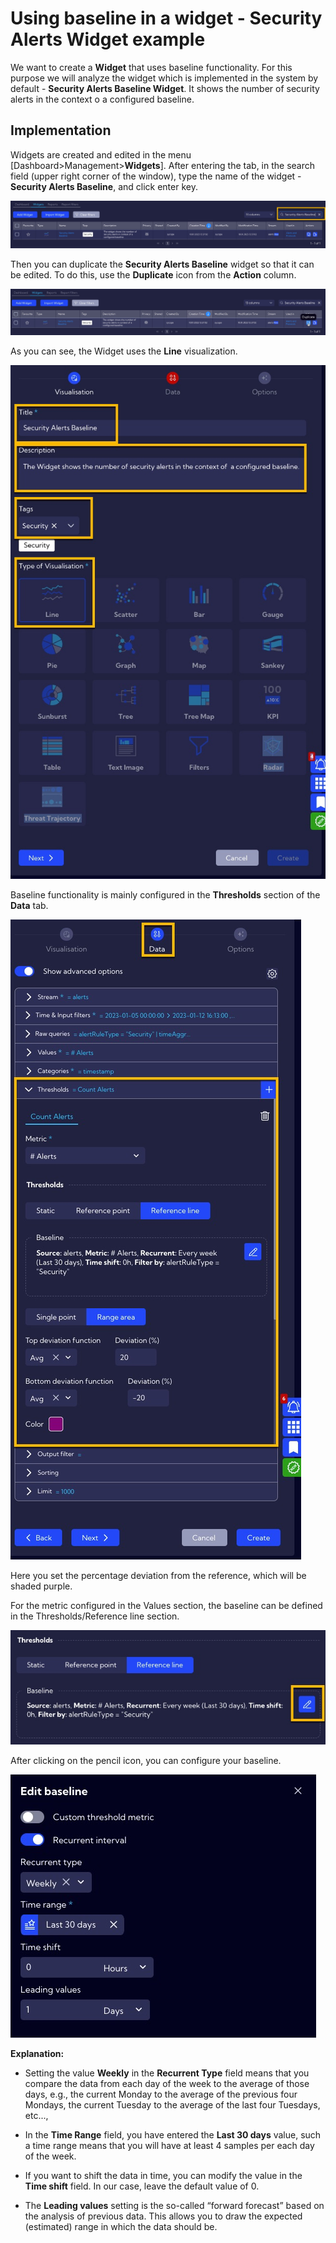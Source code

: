 # Using baseline in a widget - Security Alerts Widget example

We want to create a **Widget** that uses baseline functionality. For this purpose we will analyze the widget which is implemented in the system by default - **Security Alerts Baseline Widget**. It shows the number of security alerts in the context o a configured baseline.

## Implementation

Widgets are created and edited in the menu [Dashboard>Management>**Widgets**]. After entering the tab, in the search field (upper right corner of the window), type the name of the widget - **Security Alerts Baseline**, and click enter key.   

![image-20230112155900758](assets_Using%20baseline%20in%20a%20widget/image-20230112155900758.png)

Then you can duplicate the **Security Alerts Baseline** widget so that it can be edited. To do this, use the **Duplicate** icon from the **Action** column.

![image-20230112160500493](assets_Using%20baseline%20in%20a%20widget/image-20230112160500493.png)

As you can see, the Widget uses the **Line** visualization.

![image-20230112161051453](assets_Using%20baseline%20in%20a%20widget/image-20230112161051453.png)

Baseline functionality is mainly configured in the **Thresholds** section of the **Data** tab.

![image-20230112161756025](assets_Using%20baseline%20in%20a%20widget/image-20230112161756025.png)

Here you set the percentage deviation from the reference, which will be shaded purple.

For the metric configured in the Values section, the baseline can be defined in the Thresholds/Reference line section.

![image-20230112162857108](assets_Using%20baseline%20in%20a%20widget/image-20230112162857108.png)

After clicking on the pencil icon, you can configure your baseline.

![image-20230112162946455](assets_Using%20baseline%20in%20a%20widget/image-20230112162946455.png)



**Explanation:** 

- Setting the value **Weekly** in the **Recurrent Type** field means that you compare the data from each day of the week to the average of those days, e.g., the current Monday to the average of the previous four Mondays, the current Tuesday to the average of the last four Tuesdays, etc..., 

- In the **Time Range** field, you have entered the **Last 30 days** value, such a time range means that you will have at least 4 samples per each day of the week.

- If you want to shift the data in time, you can modify the value in the **Time shift** field. In our case, leave the default value of 0.

- The **Leading values** setting is the so-called “forward forecast” based on the analysis of previous data.  This allows you to draw the expected (estimated) range in which the data should be.
